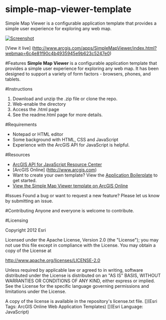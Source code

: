 simple-map-viewer-template
==========================

Simple Map Viewer is a configurable application template that provides a simple user experience for exploring any web map. 

[![Screenshot](https://dl.dropboxusercontent.com/u/24627279/screenshots/simple_map_viewer_th.jpg "Screenshot")](http://www.arcgis.com/apps/SimpleMapViewer/index.html?webmap=6c4e81f90c4b4935945e9b623c5247e0)


[View it live] (http://www.arcgis.com/apps/SimpleMapViewer/index.html?webmap=6c4e81f90c4b4935945e9b623c5247e0)

#Features
**Simple Map Viewer** is a configurable application template that provides a simple user experience for exploring any web map. It has been designed to support a variety of form factors - browsers, phones, and tablets.


#Instructions

1. Download and unzip the .zip file or clone the repo. 
2. Web-enable the directory
3. Access the .html page 
4. See the readme.html page for more details. 


#Requirements

- Notepad or HTML editor
- Some background with HTML, CSS and JavaScript
- Experience with the ArcGIS API for JavaScript is helpful. 

#Resources

- [ArcGIS API for JavaScript Resource Center](http://help.arcgis.com/en/webapi/javascript/arcgis/index.html)
- [ArcGIS Online] (http://www.arcgis.com)
- Want to create your own template? View the [Application Boilerplate](https://github.com/Esri/application-boilerplate-js) to get started. 
- [View the Simple Map Viewer template on ArcGIS Online](http://www.arcgis.com/home/item.html?id=9ae78842d98a4178bd4a794449324349)

#Issues
Found a bug or want to request a new feature? Please let us know by submitting an issue. 

#Contributing
Anyone and everyone is welcome to contribute. 

#Licensing 

Copyright 2012 Esri

Licensed under the Apache License, Version 2.0 (the "License"); you may not use this file except in compliance with the License. You may obtain a copy of the License at

http://www.apache.org/licenses/LICENSE-2.0

Unless required by applicable law or agreed to in writing, software distributed under the License is distributed on an "AS IS" BASIS, WITHOUT WARRANTIES OR CONDITIONS OF ANY KIND, either express or implied. See the License for the specific language governing permissions and limitations under the License.

A copy of the license is available in the repository's license.txt file.
[](Esri Tags: ArcGIS Online Web Application Templates) 
[](Esri Language: JavaScript)
